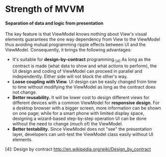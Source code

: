 # Strength of MVVM

#### Separation of data and logic from presentation
The key feature is that ViewModel knows nothing about View's visual elements guarantees the one way dependency from View to the ViewModel thus avoiding mutual programming ripple effects between UI and the ViewModel. Consequently, it brings the following advantages:

* It's suitable for **design-by-contract** programming.<sub>[4]</sub> As long as the contract is made (what data to show and what actions to perform), the UI design and coding of ViewModel can proceed in parallel and independently. Either side will not block the other's way.
* **Loose coupling with View.** UI design can be easily changed from time to time without modifying the ViewModel as long as the contract does not change.
* **Better reusability.** It will be lower cost to design different views for different devices with a common ViewModel for **responsive design**. For a desktop browser with a bigger screen, more information can be shown on one page; while for a smart phone with limited display space, designing a wizard-based step-by-step operation UI can be done without the need to change (much of) the ViewModel.
* **Better testability.** Since ViewModel does not "see" the presentation layer, developers can unit-test the ViewModel class easily without UI elements.

[4]: Design by contract
http://en.wikipedia.org/wiki/Design_by_contract
